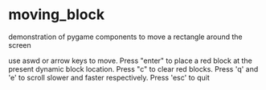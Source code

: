 # moving_block
demonstration of pygame components to move a rectangle around the screen

use aswd or arrow keys to move. 
Press "enter" to place a red block at the present dynamic block location. 
Press "c" to clear red blocks. 
Press 'q' and 'e' to scroll slower and faster respectively.
Press 'esc' to quit
